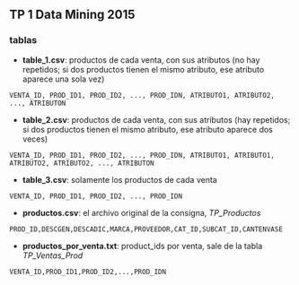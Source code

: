 ## TP 1 Data Mining 2015

### tablas

- **table_1.csv**: productos de cada venta, con sus atributos (no hay repetidos; si dos productos tienen el mismo atributo, ese atributo aparece una sola vez)
```
VENTA_ID, PROD_ID1, PROD_ID2, ..., PROD_IDN, ATRIBUTO1, ATRIBUTO2, ..., ATRIBUTON
```

- **table_2.csv**: productos de cada venta, con sus atributos (hay repetidos; si dos productos tienen el mismo atributo, ese atributo aparece dos veces)
```
VENTA_ID, PROD_ID1, PROD_ID2, ..., PROD_IDN, ATRIBUTO1, ATRIBUTO1, ATRIBUTO2, ATRIBUTO2, ..., ATRIBUTON
```

- **table_3.csv**: solamente los productos de cada venta
```
VENTA_ID, PROD_ID1, PROD_ID2, ..., PROD_IDN
```

- **productos.csv**: el archivo original de la consigna, *TP_Productos*
```
PROD_ID,DESCGEN,DESCADIC,MARCA,PROVEEDOR,CAT_ID,SUBCAT_ID,CANTENVASE
```

- **productos_por_venta.txt**: product_ids por venta, sale de la tabla *TP_Ventas_Prod*
```
VENTA_ID,PROD_ID1,PROD_ID2,...,PROD_IDN
```

